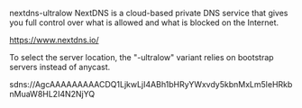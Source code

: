 nextdns-ultralow
NextDNS is a cloud-based private DNS service that gives you full control over what is allowed and what is blocked on the Internet.

https://www.nextdns.io/

To select the server location, the "-ultralow" variant relies on bootstrap servers instead of anycast.

sdns://AgcAAAAAAAAACDQ1LjkwLjI4ABh1bHRyYWxvdy5kbnMxLm5leHRkbnMuaW8HL2I4N2NjYQ
